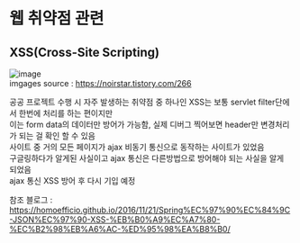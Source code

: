 # 웹 취약점 관련
## XSS(Cross-Site Scripting)
![image](https://user-images.githubusercontent.com/44331989/123351814-f3628f00-d598-11eb-8df2-54d0d4b37666.png) <br>
imgages source : https://noirstar.tistory.com/266 <br>

공공 프로젝트 수행 시 자주 발생하는 취약점 중 하나인 XSS는 보통 servlet filter단에서 한번에 처리를 하는 편이지만 <br>
이는 form data의 데이터만 방어가 가능함, 실제 디버그 찍어보면 header만 변경처리가 되는 걸 확인 할 수 있음<br>
사이트 중 거의 모든 페이지가 ajax 비동기 통신으로 동작하는 사이트가 있었음 <br>
구글링하다가 알게된 사실이고 ajax 통신은 다른방법으로 방어해야 되는 사실을 알게 되었음 <br>
ajax 통신 XSS 방어 후 다시 기입 예정

참조 블로그 : 
https://homoefficio.github.io/2016/11/21/Spring%EC%97%90%EC%84%9C-JSON%EC%97%90-XSS-%EB%B0%A9%EC%A7%80-%EC%B2%98%EB%A6%AC-%ED%95%98%EA%B8%B0/ <br>
